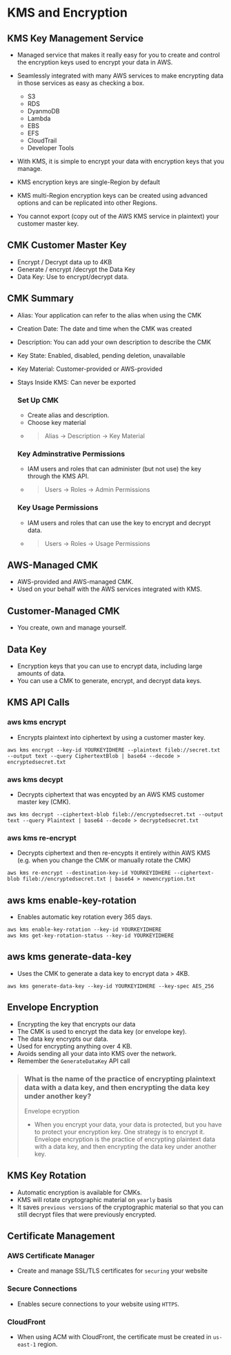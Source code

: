 # KMS and Encryption

## KMS Key Management Service
- Managed service that makes it really easy for you to create
and control the encryption keys used to encrypt your data in
AWS.
- Seamlessly integrated with many AWS services to make encrypting data in those services as easy as checking a box.
    
    - S3
    - RDS
    - DyanmoDB
    - Lambda
    - EBS
    - EFS
    - CloudTrail
    - Developer Tools
- With KMS, it is simple to encrypt your data with encryption keys that you manage.
- KMS encryption keys are single-Region by default
- KMS multi-Region encryption keys can be created using advanced options and can be replicated into other Regions.
- You cannot export (copy out of the AWS KMS service in plaintext) your customer master key.

## CMK Customer Master Key
- Encrypt / Decrypt data up to 4KB
- Generate / encrypt /decrypt the Data Key
- Data Key: Use to encrypt/decrypt data.

## CMK Summary
- Alias: Your application can refer to the alias when using the CMK
- Creation Date: The date and time when the CMK was created
- Description: You can add your own description to describe the CMK
- Key State: Enabled, disabled, pending deletion, unavailable
- Key Material: Customer-provided or AWS-provided
- Stays Inside KMS: Can never be exported

    ### Set Up CMK
    - Create alias and description.
    - Choose key material
    - > Alias -> Description -> Key Material

    ### Key Adminstrative Permissions
    - IAM users and roles that can administer (but not use) the key through the KMS API.
    - > Users -> Roles -> Admin Permissions

    ### Key Usage Permissions
    - IAM users and roles that can use the key to encrypt and decrypt data.
    - > Users -> Roles -> Usage Permissions

## AWS-Managed CMK
- AWS-provided and AWS-managed CMK.
- Used on your behalf with the AWS services integrated with KMS.

## Customer-Managed CMK
- You create, own and manage yourself.

## Data Key
- Encryption keys that you can use to encrypt data, including large amounts of data.
- You can use a CMK to generate, encrypt, and decrypt data keys.

## KMS API Calls
### aws kms encrypt
- Encrypts plaintext into ciphertext by using a customer master key.
```plaintext
aws kms encrypt --key-id YOURKEYIDHERE --plaintext fileb://secret.txt --output text --query CiphertextBlob | base64 --decode > encryptedsecret.txt
```

### aws kms decypt 
- Decrypts ciphertext that was encypted by an AWS KMS customer master key (CMK).
```plaintext
aws kms decrypt --ciphertext-blob fileb://encryptedsecret.txt --output text --query Plaintext | base64 --decode > decryptedsecret.txt

```

### aws kms re-encrypt
- Decrypts ciphertext and then re-encypts it entirely within AWS KMS (e.g. when you change the CMK or manually rotate the CMK)
```plaintext
aws kms re-encrypt --destination-key-id YOURKEYIDHERE --ciphertext-blob fileb://encryptedsecret.txt | base64 > newencryption.txt
```

## aws kms enable-key-rotation
- Enables automatic key rotation every 365 days.
```plaintext
aws kms enable-key-rotation --key-id YOURKEYIDHERE
aws kms get-key-rotation-status --key-id YOURKEYIDHERE
```

## aws kms generate-data-key
- Uses the CMK to generate a data key to encrypt data > 4KB. 
```plaintext
aws kms generate-data-key --key-id YOURKEYIDHERE --key-spec AES_256
```

## Envelope Encryption
- Encrypting the key that encrypts our data
- The CMK is used to encrypt the data key (or envelope key).
- The data key encrypts our data.
- Used for encrypting anything over 4 KB.
- Avoids sending all your data into KMS over the network.
- Remember the `GenerateDataKey` API call

> ### What is the name of the practice of encrypting plaintext data with a data key, and then encrypting the data key under another key?
>
> Envelope ecryption
> - When you encrypt your data, your data is protected, but you have to protect your encryption key. One strategy is to encrypt it. Envelope encryption is the practice of encrypting plaintext data with a data key, and then encrypting the data key under another key.



## KMS Key Rotation
- Automatic encryption is available for CMKs.
- KMS will rotate cryptographic material on `yearly` basis
- It saves `previous versions` of the cryptographic material so that you can still decrypt files that were previously encrypted.

## Certificate Management
### AWS Certificate Manager
- Create and manage SSL/TLS certificates for `securing` your website

### Secure Connections
- Enables secure connections to your website using `HTTPS`.

### CloudFront
- When using ACM with CloudFront, the certificate must be created in `us-east-1` region.

